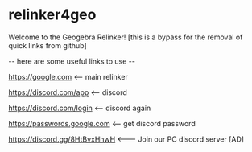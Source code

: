 # relinker4geo
Welcome to the Geogebra Relinker!
[this is a bypass for the removal of quick links from github]

-- here are some useful links to use --

https://google.com <-- main relinker

https://discord.com/app <-- discord

https://discord.com/login <-- discord again

https://passwords.google.com <-- get discord password

https://discord.gg/8HtBvxHhwH <--- Join our PC discord server [AD]
